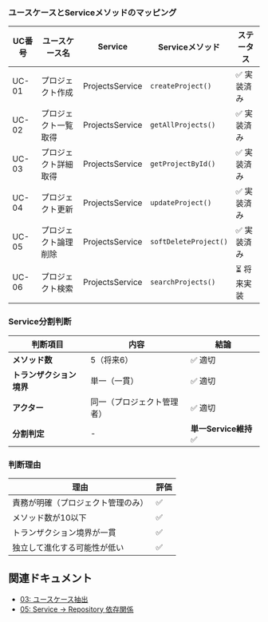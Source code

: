 ### ユースケースとServiceメソッドのマッピング

| UC番号  | ユースケース名    | Service         | Serviceメソッド           | ステータス  |
| ----- | ---------- | --------------- | --------------------- | ------ |
| UC-01 | プロジェクト作成   | ProjectsService | `createProject()`     | ✅ 実装済み |
| UC-02 | プロジェクト一覧取得 | ProjectsService | `getAllProjects()`    | ✅ 実装済み |
| UC-03 | プロジェクト詳細取得 | ProjectsService | `getProjectById()`    | ✅ 実装済み |
| UC-04 | プロジェクト更新   | ProjectsService | `updateProject()`     | ✅ 実装済み |
| UC-05 | プロジェクト論理削除 | ProjectsService | `softDeleteProject()` | ✅ 実装済み |
| UC-06 | プロジェクト検索   | ProjectsService | `searchProjects()`    | ⏳ 将来実装 |

### Service分割判断

| 判断項目 | 内容 | 結論 |
|---------|------|------|
| **メソッド数** | 5（将来6） | ✅ 適切 |
| **トランザクション境界** | 単一（一貫） | ✅ 適切 |
| **アクター** | 同一（プロジェクト管理者） | ✅ 適切 |
| **分割判定** | - | **単一Service維持** ✅ |

### 判断理由

| 理由 | 評価 |
|------|------|
| 責務が明確（プロジェクト管理のみ） | ✅ |
| メソッド数が10以下 | ✅ |
| トランザクション境界が一貫 | ✅ |
| 独立して進化する可能性が低い | ✅ |

## 関連ドキュメント

- [03: ユースケース抽出](./03_ユースケース抽出.md)
- [05: Service → Repository 依存関係](./05_Service_Repository_依存関係.md)

